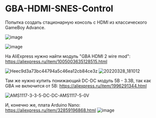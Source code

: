 # GBA-HDMI-SNES-Control
Попытка создать стационарную консоль с HDMI из классического GameBoy Advance.

![image](https://github.com/radiance28/GBA-HDMI-SNES-Control/assets/19339857/2b42bed8-a213-4c51-b942-cb26fab3f5c6)



![image](https://github.com/radiance28/GBA-HDMI-SNES-Control/assets/19339857/d9782963-c7ee-46ea-abba-69950966e498)



На AliExpress нужно найти модуль "GBA HDMI 2 wire mod":
https://aliexpress.ru/item/1005003635128515.html

![Heec9d3a73bc44794a5c46ea12cb84ce3z](https://user-images.githubusercontent.com/19339857/164499300-01ea3682-5266-4ca0-a703-4c89df4894df.jpg)
![20220328_181012](https://user-images.githubusercontent.com/19339857/164500186-68172f8c-eb8f-40fc-9a6b-ee7155421362.jpg)

Там же нужно купить понижающий DC-DC модуль 5В - 3.3В, так как GBA не включится от 5В:
https://aliexpress.ru/item/1996291344.html

![AMS1117-3-3-5-DC-DC-AMS1117-5-0V](https://user-images.githubusercontent.com/19339857/166977307-fea7b0c8-312f-4d86-8143-aaa644d2e534.jpg)


И, конечно же, плата Arduino Nano: https://aliexpress.ru/item/32859196868.html
![image](https://github.com/radiance28/GBA-HDMI-SNES-Control/assets/19339857/b330baf0-5511-4e2f-b529-f17f6a99362d)

